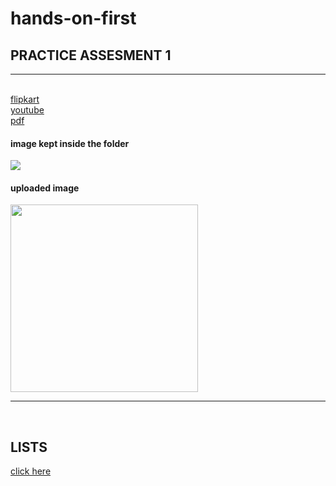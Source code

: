 # hands-on-first
<!DOCTYPE html>
<html lang="en">
<head>
    <meta charset="UTF-8">
    <meta name="viewport" content="width=device-width, initial-scale=1.0">
    <title>practice</title>
</head>
<body>
    <h2>PRACTICE ASSESMENT 1</h2>
    <hr>
    <br>
    <a href="https://www.flipkart.com/" target="_blank">flipkart</a><br>
    <a href="https://www.youtube.com/">youtube</a><br>
    <a href="./Summary Report.pdf">pdf</a><br>
    <h4>image kept inside the folder</h4>
    <img src="https://psitche.ac.in/assets/slider/building.jpg"><br>
    <h4>uploaded image</h4>
    <img src="https://psitche.ac.in/assets/slider/building.jpg" height="300px"> <br>
    <hr>
    <br>
    <h2>LISTS</h2>
    <a href="./list.html">click here</a>

    
</body>
</html>
